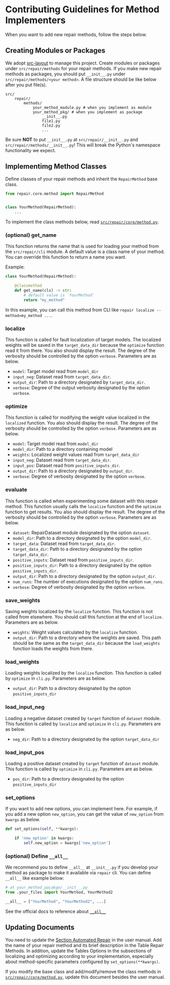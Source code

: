 # Contributing Guidelines for Method Implementers

When you want to add new repair methods, follow the steps below.

## Creating Modules or Packages

We adopt [src-layout](https://packaging.python.org/en/latest/discussions/src-layout-vs-flat-layout/) to manage this project.
Create modules or packages under `src/repair/methods` for your repair methods.
If you make new repair methods as packages, you should put `__init__.py` under `src/repair/methods/<your method>`.
A file structure should be like below after you put file(s).

```
src/
    repair/
        methods/
            your_method_module.py # when you implement as module
            your_method_pkg/ # when you implement as package
                __init__.py
                file1.py
                file2.py
                ...
```

Be sure **NOT** to put `__init__.py` at `src/repair/__init__.py` and `src/repair/methods/__init__.py`!
This will break the Python's namespace functionality we expect.

## Implementimg Method Classes

Define classes of your repair methods and inherit the `RepairMethod` base class.

```python
from repair.core.method import RepairMethod 


class YourMethod(RepairMethod):
    ...

```

To implement the class methods below, read [`src/repair/core/method.py`](../src/repair/core/method.py).

### (optional) get_name

This function returns the name that is used for loading your method from the `src/repair/cli` module.
A default value is a class name of your method.
You can override this function to return a name you want.

Example:
```python
class YourMethod(RepairMethod):

    @classmethod
    def get_name(cls) -> str:
        # default value is `YourMethod`
        return "my_method"

```

In this example, you can call this method from CLI like `repair localize --method=my_method ...`.

### localize

This function is called for fault localization of target models.
The localized weights will be saved in the `target_data_dir` because the `optimize` function read it from there.
You also should display the result. The degree of the verbosity should be controlled by the option `verbose`.
Parameters are as below.

- `model`: Target model read from `model_dir`
- `input_neg`: Dataset read from `target_data_dir`.
- `output_dir`: Path to a directory designated by `target_data_dir`.
- `verbose`: Degree of the output verbosity designated by the option `verbose`.

### optimize

This function is called for modifying the weight value localized in the `localized` function.
You also should display the result. The degree of the verbosity should be controlled by the option `verbose`. Parameters are as below.

- `model`: Target model read from `model_dir`
- `model_dir`: Path to a directory containing model
- `weights`: Localized weight values read from `target_data_dir`
- `input_neg`: Dataset read from `target_data_dir`.
- `input_pos`: Dataset read from `positive_inputs_dir`.
- `output_dir`: Path to a directory designated by `output_dir`.
- `verbose`: Degree of verbosity designated by the option `verbose`.

### evaluate

This function is called when experimenting some dataset with this repair method.
This function usually calls the `localize` function and the `optimize` function to get results. You also should display the result.
The degree of the verbosity should be controlled by the option `verbose`. Parameters are as below.
  
- `dataset`: RepairDataset module designated by the option `dataset`.
- `model_dir`: Path to a directory designated by the option `model_dir`.
- `target_data`: Dataset read from `target_data_dir`.
- `target_data_dir`: Path to a directory designated by the option `target_data_dir`.
- `positive_inputs`: Dataset read from `positive_inputs_dir`.
- `positive_inputs_dir`: Path to a directory designated by the option `positive_inputs_dir`.
- `output_dir`: Path to a directory designated by the option `output_dir`.
- `num_runs`: The number of executions designated by the option `num_runs`.
- `verbose`: Degree of verbosity designated by the option `verbose`.

### save_weights

Saving weights localized by the `localize` function. This function is not called from elsewhere. You should call this function at the end of `localize`. Parameters are as below.

- `weights`: Weight values calculated by the `localize` function.
- `output_dir`: Path to a directory where the weights are saved. This path should be the same as the `target_data_dir` because the `load_weights` function loads the weights from there.

### load_weights

Loading weights localized by the `localize` function. This function is called by `optimize` in `cli.py`. Parameters are as below.

- `output_dir`: Path to a directory designated by the option  `positive_inputs_dir`

### load_input_neg

Loading a negative dataset created by `target` function of `dataset` module. This function is called by `localize` and `optimize` in `cli.py`. Parameters are as below.

- `neg_dir`: Path to a directory designated by the option  `target_data_dir`

### load_input_pos

Loading a positive dataset created by `target` function of `dataset` module. This function is called by `optimize` in `cli.py`.  Parameters are as below.

- `pos_dir`: Path to a directory designated by the option  `positive_inputs_dir`

### set_options

If you want to add new options, you can implement here. For example, if you add a new option `new_option`, you can get the value of `new_option` from `kwargs` as below.

```python
def set_options(self, **kwargs):

    if 'new_option' in kwargs:
        self.new_option = kwargs['new_option']

```

### (optional) Define `__all__`

We recommend you to define `__all__` at `__init__.py` if you develop your method as package to make it available via `repair` cli.
You can define `__all__` like example below:

```python
# at your_method_pacakge/__init__.py
from .your_files import YourMethod, YourMethod2

__all__ = ["YourMethod", "YourMethod2", ...]

```

See the official docs to reference about [`__all__`](https://docs.python.org/3/tutorial/modules.html?highlight=import#packages)

## Updating Documents

You need to update the [Section Automated Repair](../docs/user_manual#5-automated-repair) in the user manual.
Add the name of your repair method and its brief description in the Table Repair Methods.
In addition, update the Tables Options in the subsections of localizing and optimizing according to your implementation,
especially about method-specific parameters configured by `set_options(**kwargs)`.

If you modify the base class and add/modify/remove the class methods in [`src/repair/core/method.py`](../src/repair/core/method.py), update this document besides the user manual.
